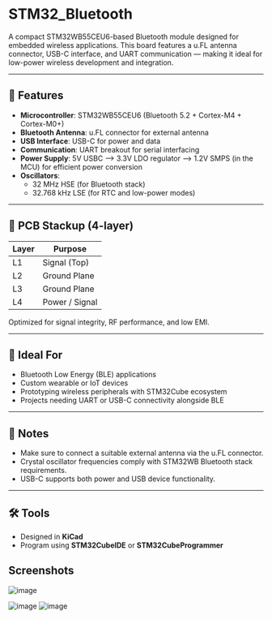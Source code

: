 # STM32_Bluetooth

A compact STM32WB55CEU6-based Bluetooth module designed for embedded wireless applications. This board features a u.FL antenna connector, USB-C interface, and UART communication — making it ideal for low-power wireless development and integration.

---

## 🔧 Features

- **Microcontroller**: STM32WB55CEU6 (Bluetooth 5.2 + Cortex-M4 + Cortex-M0+)
- **Bluetooth Antenna**: u.FL connector for external antenna
- **USB Interface**: USB-C for power and data
- **Communication**: UART breakout for serial interfacing
- **Power Supply**: 5V USBC --> 3.3V LDO regulator --> 1.2V SMPS (in the MCU) for efficient power conversion
- **Oscillators**:
  - 32 MHz HSE (for Bluetooth stack)
  - 32.768 kHz LSE (for RTC and low-power modes)

---

## 🧱 PCB Stackup (4-layer)

| Layer | Purpose           |
|-------|--------------------|
| L1    | Signal (Top)       |
| L2    | Ground Plane       |
| L3    | Ground Plane       |
| L4    | Power / Signal     |

Optimized for signal integrity, RF performance, and low EMI.

---

## 🧩 Ideal For

- Bluetooth Low Energy (BLE) applications
- Custom wearable or IoT devices
- Prototyping wireless peripherals with STM32Cube ecosystem
- Projects needing UART or USB-C connectivity alongside BLE

---

## 📡 Notes

- Make sure to connect a suitable external antenna via the u.FL connector.
- Crystal oscillator frequencies comply with STM32WB Bluetooth stack requirements.
- USB-C supports both power and USB device functionality.

---

## 🛠️ Tools

- Designed in **KiCad**
- Program using **STM32CubeIDE** or **STM32CubeProgrammer**

## Screenshots

![image](https://github.com/user-attachments/assets/a771ad2b-2dbc-4755-b0a7-7337f5e72518)

![image](https://github.com/user-attachments/assets/f8cd4a05-4024-43c4-b500-757b5fccdd21)
![image](https://github.com/user-attachments/assets/0ecf6c70-0d0e-400e-b3a8-517b80e5d2cc)

